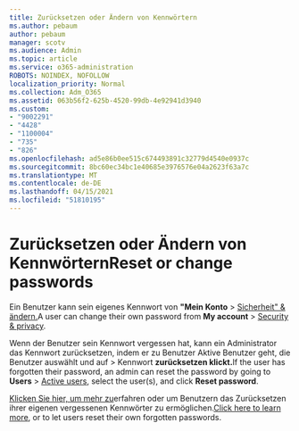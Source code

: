 ```yaml
---
title: Zurücksetzen oder Ändern von Kennwörtern
ms.author: pebaum
author: pebaum
manager: scotv
ms.audience: Admin
ms.topic: article
ms.service: o365-administration
ROBOTS: NOINDEX, NOFOLLOW
localization_priority: Normal
ms.collection: Adm_O365
ms.assetid: 063b56f2-625b-4520-99db-4e92941d3940
ms.custom:
- "9002291"
- "4428"
- "1100004"
- "735"
- "826"
ms.openlocfilehash: ad5e86b0ee515c674493891c32779d4540e0937c
ms.sourcegitcommit: 8bc60ec34bc1e40685e3976576e04a2623f63a7c
ms.translationtype: MT
ms.contentlocale: de-DE
ms.lasthandoff: 04/15/2021
ms.locfileid: "51810195"
---
```

# <a name="reset-or-change-passwords"></a><span data-ttu-id="6e8af-102">Zurücksetzen oder Ändern von Kennwörtern</span><span class="sxs-lookup"><span data-stu-id="6e8af-102">Reset or change passwords</span></span>

<span data-ttu-id="6e8af-103">Ein Benutzer kann sein eigenes Kennwort von **"Mein Konto**  >  [Sicherheit" & ändern.](https://portal.office.com/account/#security)</span><span class="sxs-lookup"><span data-stu-id="6e8af-103">A user can change their own password from **My account** > [Security & privacy](https://portal.office.com/account/#security).</span></span>
  
<span data-ttu-id="6e8af-104">Wenn der Benutzer sein Kennwort vergessen hat, kann ein Administrator das Kennwort zurücksetzen, indem er zu Benutzer Aktive Benutzer geht, die Benutzer auswählt und auf  >  [](https://portal.office.com/adminportal/home#/users)Kennwort **zurücksetzen klickt.**</span><span class="sxs-lookup"><span data-stu-id="6e8af-104">If the user has forgotten their password, an admin can reset the password by going to **Users** > [Active users](https://portal.office.com/adminportal/home#/users), select the user(s), and click **Reset password**.</span></span>
  
<span data-ttu-id="6e8af-105">[Klicken Sie hier, um mehr zu](https://docs.microsoft.com/microsoft-365/admin/add-users/reset-passwords)erfahren oder um Benutzern das Zurücksetzen ihrer eigenen vergessenen Kennwörter zu ermöglichen.</span><span class="sxs-lookup"><span data-stu-id="6e8af-105">[Click here to learn more](https://docs.microsoft.com/microsoft-365/admin/add-users/reset-passwords), or to let users reset their own forgotten passwords.</span></span>
